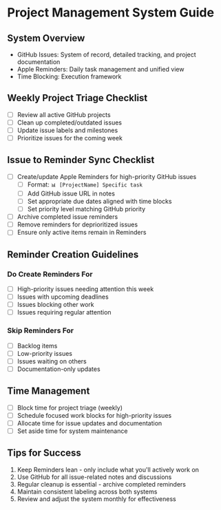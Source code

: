 # Project Management System Guide

## System Overview

- GitHub Issues: System of record, detailed tracking, and project documentation
- Apple Reminders: Daily task management and unified view
- Time Blocking: Execution framework

## Weekly Project Triage Checklist

- [ ] Review all active GitHub projects
- [ ] Clean up completed/outdated issues
- [ ] Update issue labels and milestones
- [ ] Prioritize issues for the coming week

## Issue to Reminder Sync Checklist

- [ ] Create/update Apple Reminders for high-priority GitHub issues
  - [ ] Format: `📊 [ProjectName] Specific task`
  - [ ] Add GitHub issue URL in notes
  - [ ] Set appropriate due dates aligned with time blocks
  - [ ] Set priority level matching GitHub priority
- [ ] Archive completed issue reminders
- [ ] Remove reminders for deprioritized issues
- [ ] Ensure only active items remain in Reminders

## Reminder Creation Guidelines

### Do Create Reminders For

- [ ] High-priority issues needing attention this week
- [ ] Issues with upcoming deadlines
- [ ] Issues blocking other work
- [ ] Issues requiring regular attention

### Skip Reminders For

- [ ] Backlog items
- [ ] Low-priority issues
- [ ] Issues waiting on others
- [ ] Documentation-only updates

## Time Management

- [ ] Block time for project triage (weekly)
- [ ] Schedule focused work blocks for high-priority issues
- [ ] Allocate time for issue updates and documentation
- [ ] Set aside time for system maintenance

## Tips for Success

1. Keep Reminders lean - only include what you'll actively work on
2. Use GitHub for all issue-related notes and discussions
3. Regular cleanup is essential - archive completed reminders
4. Maintain consistent labeling across both systems
5. Review and adjust the system monthly for effectiveness